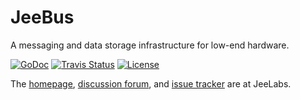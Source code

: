 # JeeBus

A messaging and data storage infrastructure for low-end hardware.  

[![GoDoc][G]][D] [![Travis Status][S]][T] [![License][B]][L]

The [homepage][H], [discussion forum][F], and [issue tracker][I] are at JeeLabs.

[G]: https://godoc.org/github.com/jcw/jeebus?status.png
[D]: https://godoc.org/github.com/jcw/jeebus
[S]: https://travis-ci.org/jcw/jeebus.png?branch=master
[T]: https://travis-ci.org/jcw/jeebus
[B]: http://img.shields.io/badge/license-MIT-brightgreen.svg
[L]: http://opensource.org/licenses/MIT

[H]: http://redmine.jeelabs.org/projects/jeebus/wiki
[F]: http://jeelabs.net/projects/cafe/boards/9
[I]: http://jeelabs.net/projects/development/issues
